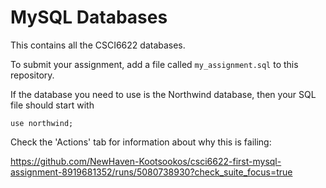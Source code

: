 # MySQL Databases

This contains all the CSCI6622 databases.

To submit your assignment, add a file called `my_assignment.sql` to this repository.

If the database you need to use is the Northwind database, then your SQL file should start with

`use northwind;`

Check the 'Actions' tab for information about why this is failing:

https://github.com/NewHaven-Kootsookos/csci6622-first-mysql-assignment-8919681352/runs/5080738930?check_suite_focus=true


